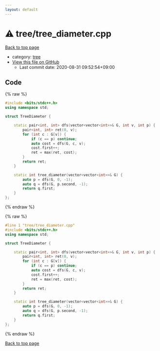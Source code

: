 ```yaml
---
layout: default
---
```


<!-- mathjax config similar to math.stackexchange -->
<script type="text/javascript" async
  src="https://cdnjs.cloudflare.com/ajax/libs/mathjax/2.7.5/MathJax.js?config=TeX-MML-AM_CHTML">
</script>
<script type="text/x-mathjax-config">
  MathJax.Hub.Config({
    TeX: { equationNumbers: { autoNumber: "AMS" }},
    tex2jax: {
      inlineMath: [ ['$','$'] ],
      processEscapes: true
    },
    "HTML-CSS": { matchFontHeight: false },
    displayAlign: "left",
    displayIndent: "2em"
  });
</script>

<script type="text/javascript" src="https://cdnjs.cloudflare.com/ajax/libs/jquery/3.4.1/jquery.min.js"></script>
<script src="https://cdn.jsdelivr.net/npm/jquery-balloon-js@1.1.2/jquery.balloon.min.js" integrity="sha256-ZEYs9VrgAeNuPvs15E39OsyOJaIkXEEt10fzxJ20+2I=" crossorigin="anonymous"></script>
<script type="text/javascript" src="../../assets/js/copy-button.js"></script>
<link rel="stylesheet" href="../../assets/css/copy-button.css" />


# :warning: tree/tree_diameter.cpp

<a href="../../index.html">Back to top page</a>

* category: <a href="../../index.html#c0af77cf8294ff93a5cdb2963ca9f038">tree</a>
* <a href="{{ site.github.repository_url }}/blob/master/tree/tree_diameter.cpp">View this file on GitHub</a>
    - Last commit date: 2020-08-31 09:52:54+09:00




## Code

<a id="unbundled"></a>
{% raw %}
```cpp
#include <bits/stdc++.h>
using namespace std;

struct TreeDiameter {

    static pair<int, int> dfs(vector<vector<int>>& G, int v, int p) {
        pair<int, int> ret(0, v);
        for (int c : G[v]) {
            if (c == p) continue;
            auto cost = dfs(G, c, v);
            cost.first++;
            ret = max(ret, cost);
        }
        return ret;
    }

    static int tree_diameter(vector<vector<int>>& G) {
        auto p = dfs(G, 0, -1);
        auto q = dfs(G, p.second, -1);
        return q.first;
    }
};
```
{% endraw %}

<a id="bundled"></a>
{% raw %}
```cpp
#line 1 "tree/tree_diameter.cpp"
#include <bits/stdc++.h>
using namespace std;

struct TreeDiameter {

    static pair<int, int> dfs(vector<vector<int>>& G, int v, int p) {
        pair<int, int> ret(0, v);
        for (int c : G[v]) {
            if (c == p) continue;
            auto cost = dfs(G, c, v);
            cost.first++;
            ret = max(ret, cost);
        }
        return ret;
    }

    static int tree_diameter(vector<vector<int>>& G) {
        auto p = dfs(G, 0, -1);
        auto q = dfs(G, p.second, -1);
        return q.first;
    }
};

```
{% endraw %}

<a href="../../index.html">Back to top page</a>

